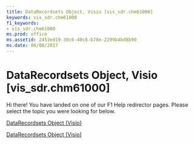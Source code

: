 ```yaml
---
title: DataRecordsets Object, Visio [vis_sdr.chm61000]
keywords: vis_sdr.chm61000
f1_keywords:
- vis_sdr.chm61000
ms.prod: office
ms.assetid: 2453ed19-30c6-40c8-b78e-2299b4bd8b90
ms.date: 06/08/2017
---
```



# DataRecordsets Object, Visio [vis_sdr.chm61000]

Hi there! You have landed on one of our F1 Help redirector pages. Please select the topic you were looking for below.

[DataRecordsets Object (Visio)](http://msdn.microsoft.com/library/2d981823-9798-3bc0-8b26-c965bf68eaab.aspx)

[DataRecordsets Object (Visio)](http://msdn.microsoft.com/library/edf6d0dc-2f16-eee0-fd4c-ec4c9409179e%28Office.15%29.aspx)


